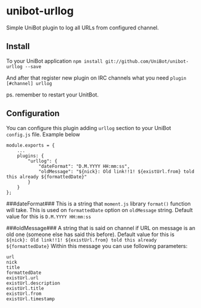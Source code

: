 # unibot-urllog

Simple UniBot plugin to log all URLs from configured channel.

## Install
To your UniBot application
```npm install git://github.com/UniBot/unibot-urllog --save```

And after that register new plugin on IRC channels what you need
```plugin [#channel] urllog```

ps. remember to restart your UnitBot.

## Configuration
You can configure this plugin adding ```urllog``` section to your UniBot ```config.js``` file. Example below

```
module.exports = { 
    ...
    plugins: {
        "urllog": {
            "dateFormat": "D.M.YYYY HH:mm:ss",
            "oldMessage": "${nick}: Old link!!1! ${existUrl.from} told this already ${formattedDate}"
        }
    }
};
```

###dateFormat###
This is a string that ```moment.js``` library ```format()``` function will take. This is used on ```formattedDate``` 
option on ```oldMessage``` string. Default value for this is ```D.M.YYYY HH:mm:ss``` 

###oldMessage###
A string that is said on channel if URL on message is an old one (someone else has said this before). Default value for
this is ```${nick}: Old link!!1! ${existUrl.from} told this already ${formattedDate}``` Within this message you can use 
following parameters:

```
url
nick
title
formattedDate
existUrl.url
existUrl.description
existUrl.title
existUrl.from
existUrl.timestamp
```
